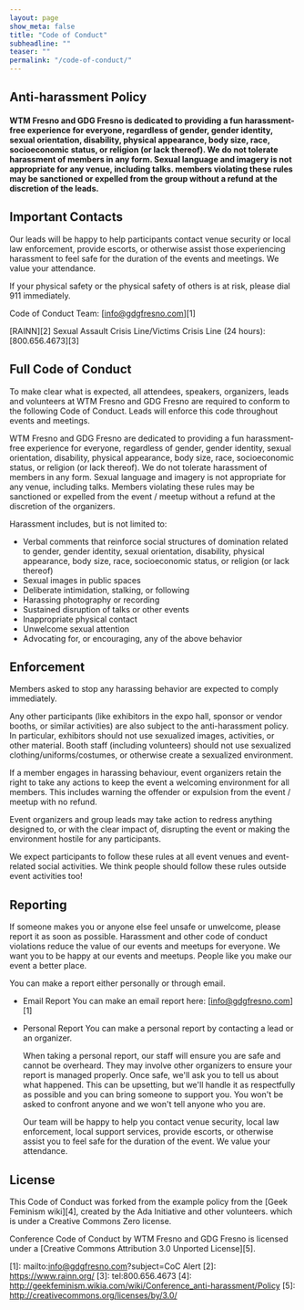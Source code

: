 ```yaml
---
layout: page
show_meta: false
title: "Code of Conduct"
subheadline: ""
teaser: ""
permalink: "/code-of-conduct/"
---
```

## Anti-harassment Policy

#### WTM Fresno and GDG Fresno is dedicated to providing a fun harassment-free experience for everyone, regardless of gender, gender identity, sexual orientation, disability, physical appearance, body size, race, socioeconomic status, or religion (or lack thereof). We do not tolerate harassment of members in any form. Sexual language and imagery is not appropriate for any venue, including talks. members violating these rules may be sanctioned or expelled from the group without a refund at the discretion of the leads.

## Important Contacts

Our leads will be happy to help participants contact venue security or local law enforcement, provide escorts, or
otherwise assist those experiencing harassment to feel safe for the duration of the events and meetings. We value your attendance.

If your physical safety or the physical safety of others is at risk, please dial 911 immediately.

Code of Conduct Team: [info@gdgfresno.com][1]

[RAINN][2] Sexual Assault Crisis Line/Victims Crisis Line (24 hours): [800.656.4673][3]

## Full Code of Conduct
 
To make clear what is expected, all attendees, speakers, organizers, leads and volunteers at WTM Fresno and GDG Fresno
are required to conform to the following Code of Conduct. Leads will enforce this code throughout events and meetings.

WTM Fresno and GDG Fresno are dedicated to providing a fun harassment-free experience for everyone,
regardless of gender, gender identity, sexual orientation, disability, physical appearance, body size, race, socioeconomic
status, or religion (or lack thereof). We do not tolerate harassment of members in any form. Sexual language
and imagery is not appropriate for any venue, including talks. Members violating these rules may
be sanctioned or expelled from the event / meetup without a refund at the discretion of the organizers.

Harassment includes, but is not limited to:

* Verbal comments that reinforce social structures of domination related to gender, gender identity, sexual orientation, disability, physical appearance, body size, race, socioeconomic status, or religion (or lack thereof)
* Sexual images in public spaces
* Deliberate intimidation, stalking, or following
* Harassing photography or recording
* Sustained disruption of talks or other events
* Inappropriate physical contact
* Unwelcome sexual attention
* Advocating for, or encouraging, any of the above behavior


## Enforcement

Members asked to stop any harassing behavior are expected to comply immediately.

Any other participants (like exhibitors in the expo hall, sponsor or vendor booths, or similar activities) are also subject to the anti-harassment policy. In particular, exhibitors should not use sexualized images, activities, or other material. Booth staff (including volunteers) should not use sexualized clothing/uniforms/costumes, or otherwise create a sexualized environment.

If a member engages in harassing behaviour, event organizers retain the right to take any actions to keep the event a welcoming environment for all members. This includes warning the offender or expulsion from the event / meetup with no refund.

Event organizers and group leads may take action to redress anything designed to, or with the clear impact of, disrupting the event or making the environment hostile for any participants.

We expect participants to follow these rules at all event venues and event-related social activities. We think people should follow these rules outside event activities too!

## Reporting

If someone makes you or anyone else feel unsafe or unwelcome, please report it as soon as possible. Harassment and other code of conduct violations reduce the value of our events and meetups for everyone. We want you to be happy at our events and meetups. People like you make our event a better place.

You can make a report either personally or through email.

* Email Report
    You can make an email report here: [info@gdgfresno.com][1]
* Personal Report
    You can make a personal report by contacting a lead or an organizer.

    When taking a personal report, our staff will ensure you are safe and cannot be overheard. They may involve other organizers to ensure your report is managed properly. Once safe, we'll ask you to tell us about what happened. This can be upsetting, but we'll handle it as respectfully as possible and you can bring someone to support you. You won't be asked to confront anyone and we won't tell anyone who you are.

    Our team will be happy to help you contact venue security, local law enforcement, local support services, provide escorts, or otherwise assist you to feel safe for the duration of the event. We value your attendance.


## License

This Code of Conduct was forked from the example policy from the [Geek Feminism wiki][4], created by the Ada Initiative and other volunteers. which is under a Creative Commons Zero license.

Conference Code of Conduct by WTM Fresno and GDG Fresno is licensed under a [Creative Commons Attribution 3.0 Unported License][5].

 [1]: mailto:info@gdgfresno.com?subject=CoC Alert
 [2]: https://www.rainn.org/
 [3]: tel:800.656.4673
 [4]: http://geekfeminism.wikia.com/wiki/Conference_anti-harassment/Policy
 [5]: http://creativecommons.org/licenses/by/3.0/